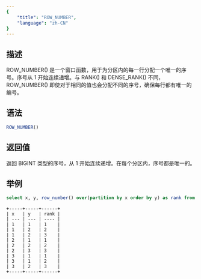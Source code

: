 ```yaml
---
{
    "title": "ROW_NUMBER",
    "language": "zh-CN"
}
---
```


## 描述

ROW_NUMBER() 是一个窗口函数，用于为分区内的每一行分配一个唯一的序号。序号从 1 开始连续递增。与 RANK() 和 DENSE_RANK() 不同，ROW_NUMBER() 即使对于相同的值也会分配不同的序号，确保每行都有唯一的编号。

## 语法

```sql
ROW_NUMBER()
```

## 返回值

返回 BIGINT 类型的序号，从 1 开始连续递增。在每个分区内，序号都是唯一的。

## 举例

```sql
select x, y, row_number() over(partition by x order by y) as rank from int_t;
```

```text
+-----+-----+------+
| x   | y   | rank |
| --- | --- | ---- |
| 1   | 1   | 1    |
| 1   | 2   | 2    |
| 1   | 2   | 3    |
| 2   | 1   | 1    |
| 2   | 2   | 2    |
| 2   | 3   | 3    |
| 3   | 1   | 1    |
| 3   | 1   | 2    |
| 3   | 2   | 3    |
+-----+-----+------+
```
